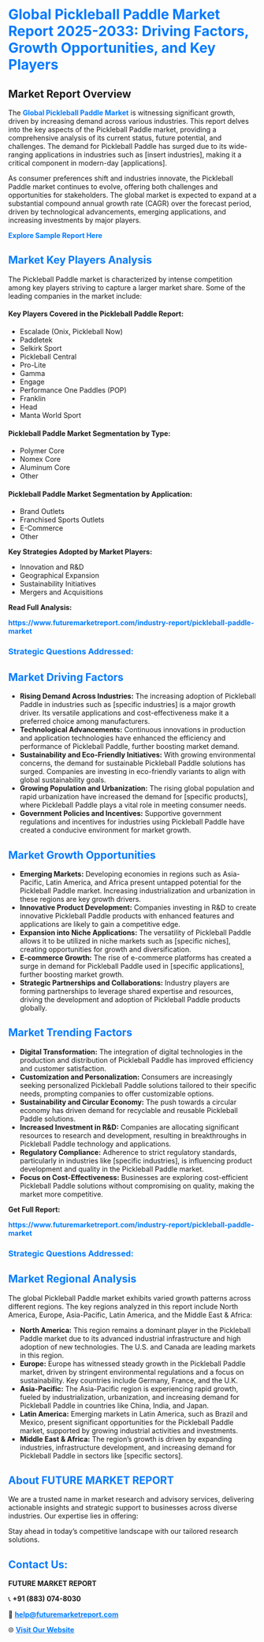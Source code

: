 <h1 style="color: #007BFF;">Global Pickleball Paddle Market Report 2025-2033: Driving Factors, Growth Opportunities, and Key Players</h1>

<section id="overview">
<h2>Market Report Overview</h2>
<p>The <a href="https://www.futuremarketreport.com/industry-report/pickleball-paddle-market" style="color: #007BFF; text-decoration: none;"><strong>Global Pickleball Paddle Market</strong></a> is witnessing significant growth, driven by increasing demand across various industries. This report delves into the key aspects of the Pickleball Paddle market, providing a comprehensive analysis of its current status, future potential, and challenges. The demand for Pickleball Paddle has surged due to its wide-ranging applications in industries such as [insert industries], making it a critical component in modern-day [applications].</p>
<p>As consumer preferences shift and industries innovate, the Pickleball Paddle market continues to evolve, offering both challenges and opportunities for stakeholders. The global market is expected to expand at a substantial compound annual growth rate (CAGR) over the forecast period, driven by technological advancements, emerging applications, and increasing investments by major players.</p>
</section>

<section id="overview">
<p><a href="https://www.futuremarketreport.com/request-sample/reportId=27611" style="color: #007BFF; text-decoration: none;"><strong>Explore Sample Report Here</strong></a></p>
</section>

<section id="key-players">
<h2 style="color: #007BFF;">Market Key Players Analysis</h2>
<p>The Pickleball Paddle market is characterized by intense competition among key players striving to capture a larger market share. Some of the leading companies in the market include:</p>
<h4>Key Players Covered in the Pickleball Paddle Report:</h4>
<ul><li>Escalade (Onix, Pickleball Now)</li><li>Paddletek</li><li>Selkirk Sport</li><li>Pickleball Central</li><li>Pro-Lite</li><li>Gamma</li><li>Engage</li><li>Performance One Paddles (POP)</li><li>Franklin</li><li>Head</li><li>Manta World Sport</li></ul>
<h4>Pickleball Paddle Market Segmentation by Type:</h4>
<ul><li>Polymer Core</li><li>Nomex Core</li><li>Aluminum Core</li><li>Other</li></ul>

<h4>Pickleball Paddle Market Segmentation by Application:</h4>
<ul><li>Brand Outlets</li><li>Franchised Sports Outlets</li><li>E-Commerce</li><li>Other</li></ul>
<p><strong>Key Strategies Adopted by Market Players:</strong></p>
<ul>
<li>Innovation and R&D</li>
<li>Geographical Expansion</li>
<li>Sustainability Initiatives</li>
<li>Mergers and Acquisitions</li>
</ul>
</section>

<section>
<p><strong>Read Full Analysis: </strong></p><a href="https://www.futuremarketreport.com/industry-report/pickleball-paddle-market" style="color: #007BFF; text-decoration: none;"><strong>https://www.futuremarketreport.com/industry-report/pickleball-paddle-market</strong></a>
<h3 style="color: #007BFF;">Strategic Questions Addressed:</h3>
</section>

<section id="driving-factors">
<h2 style="color: #007BFF;">Market Driving Factors</h2>
<ul>
<li><strong>Rising Demand Across Industries:</strong> The increasing adoption of Pickleball Paddle in industries such as [specific industries] is a major growth driver. Its versatile applications and cost-effectiveness make it a preferred choice among manufacturers.</li>
<li><strong>Technological Advancements:</strong> Continuous innovations in production and application technologies have enhanced the efficiency and performance of Pickleball Paddle, further boosting market demand.</li>
<li><strong>Sustainability and Eco-Friendly Initiatives:</strong> With growing environmental concerns, the demand for sustainable Pickleball Paddle solutions has surged. Companies are investing in eco-friendly variants to align with global sustainability goals.</li>
<li><strong>Growing Population and Urbanization:</strong> The rising global population and rapid urbanization have increased the demand for [specific products], where Pickleball Paddle plays a vital role in meeting consumer needs.</li>
<li><strong>Government Policies and Incentives:</strong> Supportive government regulations and incentives for industries using Pickleball Paddle have created a conducive environment for market growth.</li>
</ul>
</section>

<section id="growth-opportunities">
<h2 style="color: #007BFF;">Market Growth Opportunities</h2>
<ul>
<li><strong>Emerging Markets:</strong> Developing economies in regions such as Asia-Pacific, Latin America, and Africa present untapped potential for the Pickleball Paddle market. Increasing industrialization and urbanization in these regions are key growth drivers.</li>
<li><strong>Innovative Product Development:</strong> Companies investing in R&D to create innovative Pickleball Paddle products with enhanced features and applications are likely to gain a competitive edge.</li>
<li><strong>Expansion into Niche Applications:</strong> The versatility of Pickleball Paddle allows it to be utilized in niche markets such as [specific niches], creating opportunities for growth and diversification.</li>
<li><strong>E-commerce Growth:</strong> The rise of e-commerce platforms has created a surge in demand for Pickleball Paddle used in [specific applications], further boosting market growth.</li>
<li><strong>Strategic Partnerships and Collaborations:</strong> Industry players are forming partnerships to leverage shared expertise and resources, driving the development and adoption of Pickleball Paddle products globally.</li>
</ul>
</section>

<section id="trending-factors">
<h2 style="color: #007BFF;">Market Trending Factors</h2>
<ul>
<li><strong>Digital Transformation:</strong> The integration of digital technologies in the production and distribution of Pickleball Paddle has improved efficiency and customer satisfaction.</li>
<li><strong>Customization and Personalization:</strong> Consumers are increasingly seeking personalized Pickleball Paddle solutions tailored to their specific needs, prompting companies to offer customizable options.</li>
<li><strong>Sustainability and Circular Economy:</strong> The push towards a circular economy has driven demand for recyclable and reusable Pickleball Paddle solutions.</li>
<li><strong>Increased Investment in R&D:</strong> Companies are allocating significant resources to research and development, resulting in breakthroughs in Pickleball Paddle technology and applications.</li>
<li><strong>Regulatory Compliance:</strong> Adherence to strict regulatory standards, particularly in industries like [specific industries], is influencing product development and quality in the Pickleball Paddle market.</li>
<li><strong>Focus on Cost-Effectiveness:</strong> Businesses are exploring cost-efficient Pickleball Paddle solutions without compromising on quality, making the market more competitive.</li>
</ul>
</section>

<section>
<p><strong>Get Full Report: </strong></p><a href="https://www.futuremarketreport.com/industry-report/pickleball-paddle-market" style="color: #007BFF; text-decoration: none;"><strong>https://www.futuremarketreport.com/industry-report/pickleball-paddle-market</strong></a>
<h3 style="color: #007BFF;">Strategic Questions Addressed:</h3>
</section>


<section id="regional-analysis">
<h2 style="color: #007BFF;">Market Regional Analysis</h2>
<p>The global Pickleball Paddle market exhibits varied growth patterns across different regions. The key regions analyzed in this report include North America, Europe, Asia-Pacific, Latin America, and the Middle East & Africa:</p>
<ul>
<li><strong>North America:</strong> This region remains a dominant player in the Pickleball Paddle market due to its advanced industrial infrastructure and high adoption of new technologies. The U.S. and Canada are leading markets in this region.</li>
<li><strong>Europe:</strong> Europe has witnessed steady growth in the Pickleball Paddle market, driven by stringent environmental regulations and a focus on sustainability. Key countries include Germany, France, and the U.K.</li>
<li><strong>Asia-Pacific:</strong> The Asia-Pacific region is experiencing rapid growth, fueled by industrialization, urbanization, and increasing demand for Pickleball Paddle in countries like China, India, and Japan.</li>
<li><strong>Latin America:</strong> Emerging markets in Latin America, such as Brazil and Mexico, present significant opportunities for the Pickleball Paddle market, supported by growing industrial activities and investments.</li>
<li><strong>Middle East & Africa:</strong> The region’s growth is driven by expanding industries, infrastructure development, and increasing demand for Pickleball Paddle in sectors like [specific sectors].</li>
</ul>
</section>

<footer>
<h2 style="color: #007BFF;">About FUTURE MARKET REPORT</h2>
<p>We are a trusted name in market research and advisory services, delivering actionable insights and strategic support to businesses across diverse industries. Our expertise lies in offering:</p>

<p>Stay ahead in today’s competitive landscape with our tailored research solutions.</p>

<h2 style="color: #007BFF;">Contact Us:</h2>
<p><strong>FUTURE MARKET REPORT</strong></p>
<p>📞 <strong>+91 (883) 074-8030</strong></p>
<p>📧 <strong><a href="mailto:help@futuremarketreport.com" style="color: #007BFF;">help@futuremarketreport.com</a></strong></p>
<p>🌐 <strong><a href="https://www.futuremarketreport.com/" style="color: #007BFF;">Visit Our Website</a></strong></p>
</footer>